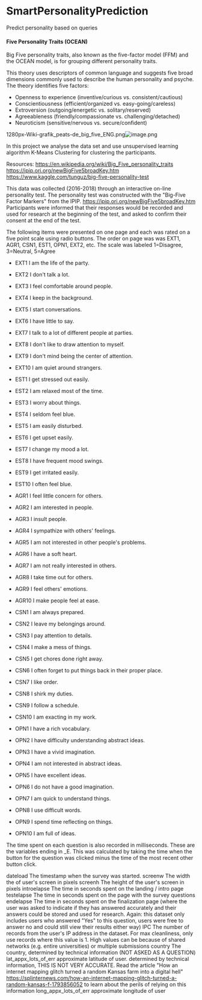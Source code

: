 # SmartPersonalityPrediction
Predict personality based on queries

#### Five Personality Traits (OCEAN)
Big Five personality traits, also known as the five-factor model (FFM) and the OCEAN model, is for grouping different personality traits.

This theory uses descriptors of common language and suggests five broad dimensions commonly used to describe the human personality and psyche. The theory identifies five factors:

* Openness to experience (inventive/curious vs. consistent/cautious)
* Conscientiousness (efficient/organized vs. easy-going/careless)
* Extroversion (outgoing/energetic vs. solitary/reserved)
* Agreeableness (friendly/compassionate vs. challenging/detached)
* Neuroticism (sensitive/nervous vs. secure/confident)

1280px-Wiki-grafik_peats-de_big_five_ENG.png![image.png](attachment:image.png)

In this project we analyse the data set and use unsupervised learning algorithm K-Means Clustering for clustering the participants.

Resources:
https://en.wikipedia.org/wiki/Big_Five_personality_traits
https://ipip.ori.org/newBigFive5broadKey.htm
https://www.kaggle.com/tunguz/big-five-personality-test


This data was collected (2016-2018) through an interactive on-line personality test.
The personality test was constructed with the "Big-Five Factor Markers" from the IPIP. https://ipip.ori.org/newBigFive5broadKey.htm
Participants were informed that their responses would be recorded and used for research at the beginning of the test, and asked to confirm their consent at the end of the test.

The following items were presented on one page and each was rated on a five point scale using radio buttons. The order on page was was EXT1, AGR1, CSN1, EST1, OPN1, EXT2, etc.
The scale was labeled 1=Disagree, 3=Neutral, 5=Agree

* EXT1	I am the life of the party.
* EXT2	I don't talk a lot.
* EXT3	I feel comfortable around people.
* EXT4	I keep in the background.
* EXT5	I start conversations.
* EXT6	I have little to say.
* EXT7	I talk to a lot of different people at parties.
* EXT8	I don't like to draw attention to myself.
* EXT9	I don't mind being the center of attention.
* EXT10	I am quiet around strangers.

* EST1	I get stressed out easily.
* EST2	I am relaxed most of the time.
* EST3	I worry about things.
* EST4	I seldom feel blue.
* EST5	I am easily disturbed.
* EST6	I get upset easily.
* EST7	I change my mood a lot.
* EST8	I have frequent mood swings.
* EST9	I get irritated easily.
* EST10	I often feel blue.

* AGR1	I feel little concern for others.
* AGR2	I am interested in people.
* AGR3	I insult people.
* AGR4	I sympathize with others' feelings.
* AGR5	I am not interested in other people's problems.
* AGR6	I have a soft heart.
* AGR7	I am not really interested in others.
* AGR8	I take time out for others.
* AGR9	I feel others' emotions.
* AGR10	I make people feel at ease.

* CSN1	I am always prepared.
* CSN2	I leave my belongings around.
* CSN3	I pay attention to details.
* CSN4	I make a mess of things.
* CSN5	I get chores done right away.
* CSN6	I often forget to put things back in their proper place.
* CSN7	I like order.
* CSN8	I shirk my duties.
* CSN9	I follow a schedule.
* CSN10	I am exacting in my work.

* OPN1	I have a rich vocabulary.
* OPN2	I have difficulty understanding abstract ideas.
* OPN3	I have a vivid imagination.
* OPN4	I am not interested in abstract ideas.
* OPN5	I have excellent ideas.
* OPN6	I do not have a good imagination.
* OPN7	I am quick to understand things.
* OPN8	I use difficult words.
* OPN9	I spend time reflecting on things.
* OPN10	I am full of ideas.

The time spent on each question is also recorded in milliseconds. These are the variables ending in _E. This was calculated by taking the time when the button for the question was clicked minus the time of the most recent other button click.

dateload    The timestamp when the survey was started.
screenw     The width the of user's screen in pixels
screenh     The height of the user's screen in pixels
introelapse The time in seconds spent on the landing / intro page
testelapse  The time in seconds spent on the page with the survey questions
endelapse   The time in seconds spent on the finalization page (where the user was asked to indicate if they has answered accurately and their answers could be stored and used for research. Again: this dataset only includes users who answered "Yes" to this question, users were free to answer no and could still view their results either way)
IPC         The number of records from the user's IP address in the dataset. For max cleanliness, only use records where this value is 1. High values can be because of shared networks (e.g. entire universities) or multiple submissions
country     The country, determined by technical information (NOT ASKED AS A QUESTION)
lat_appx_lots_of_err    approximate latitude of user. determined by technical information, THIS IS NOT VERY ACCURATE. Read the article "How an internet mapping glitch turned a random Kansas farm into a digital hell" https://splinternews.com/how-an-internet-mapping-glitch-turned-a-random-kansas-f-1793856052 to learn about the perils of relying on this information
long_appx_lots_of_err   approximate longitude of user
